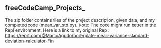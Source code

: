 ## freeCodeCamp_Projects_

The zip folder contains files of the project description, given data, and my completed code (mean_var_std.py). Note: The code might run better in the Repl environment. Here is a link to my original Repl: https://replit.com/@MarcoAgudo/boilerplate-mean-variance-standard-deviation-calculator-Fin
